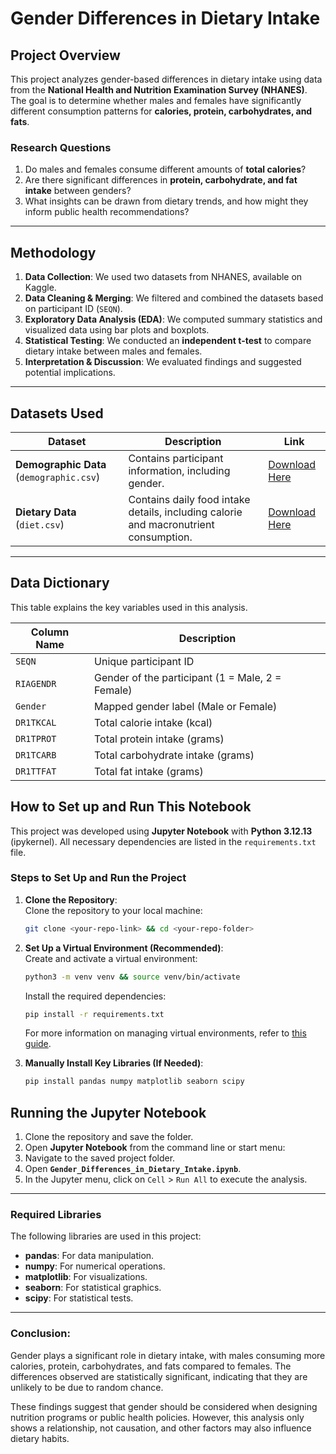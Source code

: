 # **Gender Differences in Dietary Intake**

## **Project Overview**
This project analyzes gender-based differences in dietary intake using data from the **National Health and Nutrition Examination Survey (NHANES)**. The goal is to determine whether males and females have significantly different consumption patterns for **calories, protein, carbohydrates, and fats**.

### **Research Questions**
1. Do males and females consume different amounts of **total calories**?
2. Are there significant differences in **protein, carbohydrate, and fat intake** between genders?
3. What insights can be drawn from dietary trends, and how might they inform public health recommendations?

---

## **Methodology**
1. **Data Collection**: We used two datasets from NHANES, available on Kaggle.
2. **Data Cleaning & Merging**: We filtered and combined the datasets based on participant ID (`SEQN`).
3. **Exploratory Data Analysis (EDA)**: We computed summary statistics and visualized data using bar plots and boxplots.
4. **Statistical Testing**: We conducted an **independent t-test** to compare dietary intake between males and females.
5. **Interpretation & Discussion**: We evaluated findings and suggested potential implications.

---

## **Datasets Used**
| Dataset | Description | Link |
|---------|------------|------|
| **Demographic Data** (`demographic.csv`) | Contains participant information, including gender. | [Download Here](https://www.kaggle.com/datasets/cdc/national-health-and-nutrition-examination-survey?resource=download&select=demographic.csv) |
| **Dietary Data** (`diet.csv`) | Contains daily food intake details, including calorie and macronutrient consumption. | [Download Here](https://www.kaggle.com/datasets/cdc/national-health-and-nutrition-examination-survey?resource=download&select=diet.csv) |

---

## **Data Dictionary**
This table explains the key variables used in this analysis.

| **Column Name** | **Description** |
|---------------|--------------------------------------|
| `SEQN`       | Unique participant ID |
| `RIAGENDR`   | Gender of the participant (1 = Male, 2 = Female) |
| `Gender`     | Mapped gender label (Male or Female) |
| `DR1TKCAL`   | Total calorie intake (kcal) |
| `DR1TPROT`   | Total protein intake (grams) |
| `DR1TCARB`   | Total carbohydrate intake (grams) |
| `DR1TTFAT`   | Total fat intake (grams) |



## **How to Set up and Run This Notebook**
This project was developed using **Jupyter Notebook** with **Python 3.12.13** (ipykernel). All necessary dependencies are listed in the `requirements.txt` file.

### **Steps to Set Up and Run the Project**

1. **Clone the Repository**:  
   Clone the repository to your local machine:  
   ```bash
   git clone <your-repo-link> && cd <your-repo-folder>
   ```

2. **Set Up a Virtual Environment (Recommended)**:  
   Create and activate a virtual environment:  
   ```bash
   python3 -m venv venv && source venv/bin/activate
   ```  
   Install the required dependencies:  
   ```bash
   pip install -r requirements.txt
   ```

   For more information on managing virtual environments, refer to [this guide](https://docs.conda.io/projects/conda/en/latest/user-guide/tasks/manage-environments.html).

3. **Manually Install Key Libraries (If Needed)**:    
   ```bash
   pip install pandas numpy matplotlib seaborn scipy
   ```

## **Running the Jupyter Notebook**  
1. Clone the repository and save the folder.  
2. Open **Jupyter Notebook** from the command line or start menu:  
3. Navigate to the saved project folder.  
4. Open **`Gender_Differences_in_Dietary_Intake.ipynb`**.  
5. In the Jupyter menu, click on `Cell` > `Run All` to execute the analysis.  

---

### **Required Libraries**

The following libraries are used in this project:

- **pandas**: For data manipulation.
- **numpy**: For numerical operations.
- **matplotlib**: For visualizations.
- **seaborn**: For statistical graphics.
- **scipy**: For statistical tests.


---

### **Conclusion:**

Gender plays a significant role in dietary intake, with males consuming more calories, protein, carbohydrates, and fats compared to females. The differences observed are statistically significant, indicating that they are unlikely to be due to random chance.

These findings suggest that gender should be considered when designing nutrition programs or public health policies. However, this analysis only shows a relationship, not causation, and other factors may also influence dietary habits.



